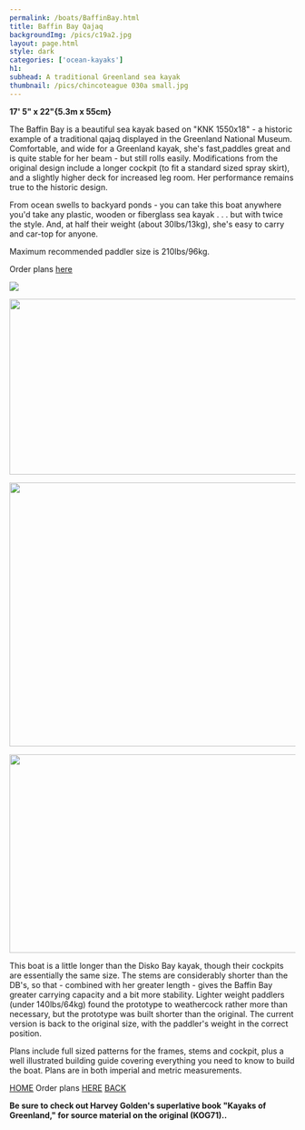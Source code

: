 ```yaml
---
permalink: /boats/BaffinBay.html
title: Baffin Bay Qajaq
backgroundImg: /pics/c19a2.jpg
layout: page.html
style: dark
categories: ['ocean-kayaks']
h1:
subhead: A traditional Greenland sea kayak
thumbnail: /pics/chincoteague 030a small.jpg
---
```


<p><b>17&#39; 5&quot; x 22&quot;{5.3m x 55cm}</b></p>

<p>The Baffin Bay is a beautiful sea kayak based on &quot;KNK 1550x18&quot; - a historic example of a traditional qajaq displayed in the
	Greenland National Museum. Comfortable, and wide for a Greenland kayak, she&#39;s fast,paddles great and is quite stable for her
	beam - but still rolls easily. Modifications from the original design include a longer cockpit (to fit a standard sized spray skirt),
	and a slightly higher deck for increased leg room. Her performance remains true to the historic design.</p>

<p>From ocean swells to backyard ponds - you can take this boat anywhere you&#39;d take any plastic, wooden or fiberglass sea kayak . . .
	but with twice the style. And, at half their weight (about 30lbs/13kg), she&#39;s easy to carry and car-top for anyone.</p>

<p>Maximum recommended paddler size is 210lbs/96kg.</p>

<p>Order plans <a href="Planspage.html">here</a></p>

<p><img src="/pics/chincoteague 030a.jpg" /></p>
<img alt="" src="/pics/c4a.jpg" style="width: 800px; height: 309px;" />
<p><img alt="" src="/pics/Bill's_BB.jpg" />
	<img alt="" src="/pics/HPIM6445b.JPG" style="width: 650px; height: 464px;" />
</p>
<img alt="" src="/pics/W3a.JPG" style="width: 900px; height: 349px;" />
<p>This boat is a little longer than the Disko Bay kayak, though their cockpits are essentially the same size.
	The stems are considerably shorter than the DB&#39;s, so that - combined with
	her greater length - gives the Baffin Bay greater carrying capacity and a bit more stability.
	Lighter weight paddlers (under 140lbs/64kg) found the prototype to weathercock
	rather more than necessary, but the prototype was built shorter than the original.
	The current version is back to the original size, with the paddler&#39;s weight in the correct position.</p>

<p>
	Plans include full sized patterns for the frames, stems and cockpit, plus a well illustrated building guide covering everything you need to know to build the boat. Plans are in both
	imperial and metric measurements.
</p>

<a href="Home.html"><span style="text-decoration: underline;">HOME</a> Order plans <a href="Planspage.html">HERE</a> <a href="NewHomebuilderPlans.html">BACK</a>

<p><strong>Be sure to check out Harvey Golden&#39;s superlative book &quot;Kayaks of Greenland,&quot; for source material on the original (KOG71)..</strong></p>
